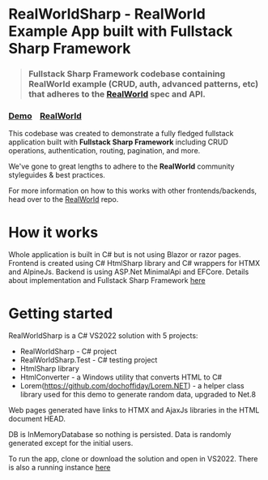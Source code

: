 # RealWorldSharp - RealWorld Example App built with Fullstack Sharp Framework 

> ### Fullstack Sharp Framework codebase containing RealWorld example (CRUD, auth, advanced patterns, etc) that adheres to the [RealWorld](https://github.com/gothinkster/realworld) spec and API.


### [Demo](https://realworldsharp-a3fqa4fqffehfnh8.canadacentral-01.azurewebsites.net/)&nbsp;&nbsp;&nbsp;&nbsp;[RealWorld](https://github.com/gothinkster/realworld)

This codebase was created to demonstrate a fully fledged fullstack application built with **Fullstack Sharp Framework** including CRUD operations, authentication, routing, pagination, and more.

We've gone to great lengths to adhere to the **RealWorld** community styleguides & best practices.

For more information on how to this works with other frontends/backends, head over to the [RealWorld](https://github.com/gothinkster/realworld) repo.


# How it works

Whole application is built in C# but is not using Blazor or razor pages.
Frontend is created using C# HtmlSharp library and C# wrappers for HTMX and AlpineJs. 
Backend is using ASP.Net MinimalApi and EFCore.
Details about implementation and Fullstack Sharp Framework [here](https://github.com/langdiana/Fullstack-Sharp-Framework/blob/main/RealWorldSharp/readme.md) 

# Getting started

RealWorldSharp is a C# VS2022 solution with 5 projects:
- RealWorldSharp - C# project
- RealWorldSharp.Test - C# testing project
- HtmlSharp library
- HtmlConverter - a Windows utility that converts HTML to C#
- Lorem(https://github.com/dochoffiday/Lorem.NET) - a helper class library used for this demo to generate random data, upgraded to Net.8

Web pages generated have links to HTMX and AjaxJs libraries in the HTML document HEAD.

DB is InMemoryDatabase so nothing is persisted. Data is randomly generated except for the initial users.

To run the app, clone or download the solution and open in VS2022.
There is also a running instance [here](https://realworldsharp-a3fqa4fqffehfnh8.canadacentral-01.azurewebsites.net/)


